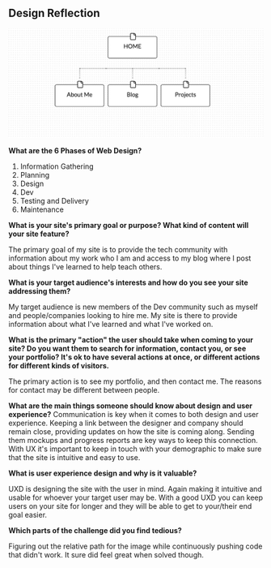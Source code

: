 ## Design Reflection ##
![Alt text](/week-2/imgs/SiteMap.png "Sean's Site Map")

**What are the 6 Phases of Web Design?**

  1. Information Gathering
  2. Planning
  3. Design
  4. Dev
  5. Testing and Delivery
  6. Maintenance


**What is your site's primary goal or purpose? What kind of content will your site feature?**

  The primary goal of my site is to provide the tech community with information about my work who I am and access to my blog where I post about things I've learned to help teach others.

**What is your target audience's interests and how do you see your site addressing them?**

  My target audience is new members of the Dev community such as myself and people/companies looking to hire me. My site is there to provide information about what I've learned and what I've worked on.

**What is the primary "action" the user should take when coming to your site? Do you want them to search for information, contact you, or see your portfolio? It's ok to have several actions at once, or different actions for different kinds of visitors.**

  The primary action is to see my portfolio, and then contact me. The reasons for contact may be different between people.


**What are the main things someone should know about design and user experience?**
  Communication is key when it comes to both design and user experience. Keeping a link between the designer and company should remain close, providing updates on how the site is coming along. Sending them mockups and progress reports are key ways to keep this connection. With UX it's important to keep in touch with your demographic to make sure that the site is intuitive and easy to use.


**What is user experience design and why is it valuable?**

  UXD is designing the site with the user in mind. Again making it intuitive and usable for whoever your target user may be. With a good UXD you can keep users on your site for longer and they will be able to get to your/their end goal easier.


**Which parts of the challenge did you find tedious?**

  Figuring out the relative path for the image while continuously pushing code that didn't work. It sure did feel great when solved though.